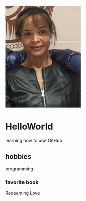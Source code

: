 ![headshot](Sheryl.jpeg)
# HelloWorld
learning how to use GitHub
## hobbies
programming
### favorite book
Redeeming Love
